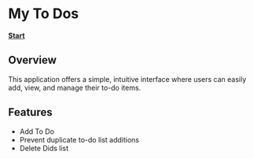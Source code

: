 # My To Dos

**[Start](https://hwahyeon.github.io/react-todolist-lite/)**

## Overview
This application offers a simple, intuitive interface where users can easily add, view, and manage their to-do items.

## Features
- Add To Do
- Prevent duplicate to-do list additions
- Delete Dids list
